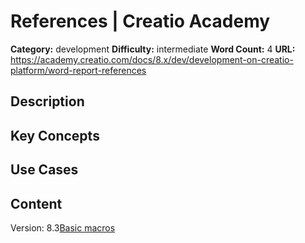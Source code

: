 # References | Creatio Academy

**Category:** development **Difficulty:** intermediate **Word Count:** 4
**URL:**
https://academy.creatio.com/docs/8.x/dev/development-on-creatio-platform/word-report-references

## Description

## Key Concepts

## Use Cases

## Content

Version:
8.3[Basic macros](/docs/8.x/dev/development-on-creatio-platform/platform-customization/freedom-ui/ms-word/references/basic-macros)
